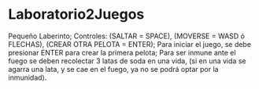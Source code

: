 # Laboratorio2Juegos
Pequeño Laberinto; Controles: 
(SALTAR = SPACE), 
(MOVERSE = WASD ó FLECHAS), 
(CREAR OTRA PELOTA = ENTER); 
Para iniciar el juego, se debe presionar ENTER para crear la primera pelota; 
Para ser inmune ante el fuego se deben recolectar 3 latas de soda en una vida, 
(si en una vida se agarra una lata, y se cae en el fuego, ya no se podrá optar por la inmunidad).
